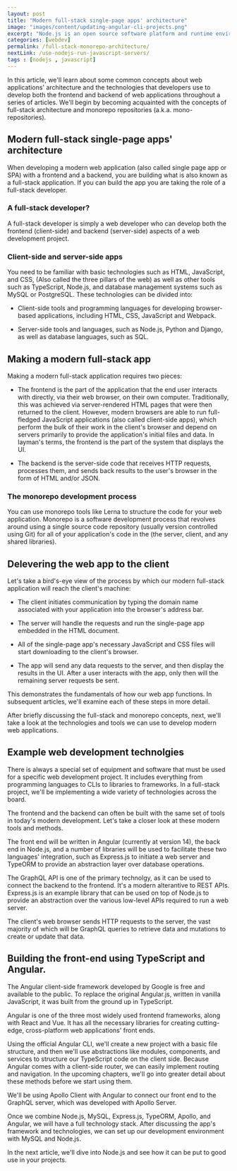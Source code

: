 ```yaml
---
layout: post
title: "Modern full-stack single-page apps' architecture"
image: "images/content/updating-angular-cli-projects.png"
excerpt: "Node.js is an open source software platform and runtime environment that makes use of an event-driven, non-blocking input/output (I/O) architecture to enable users to run JavaScript on your server. In 2009, Ryan Dahl developed Node.js on based on Google Chrome's JavaScript Engine (V8 Engine)." 
categories: [webdev]
permalink: /full-stack-monorepo-architecture/
nextLink: /use-nodejs-run-javascript-servers/
tags : [nodejs , javascript] 
---
```


In this article, we'll learn about some common concepts about web applications' architecture and the technologies that developers use to develop both the frontend and backend of web applications throughout a series of articles. We'll begin by becoming acquainted with the concepts of full-stack architecture and monorepo repositories (a.k.a. mono-repositories).

## Modern full-stack single-page apps' architecture

When developing a modern web application (also called single page app or SPA) with a frontend and a backend, you are building what is also known as a full-stack application. If you can build the app you are taking the role of a full-stack developer.

### A full-stack developer?

A full-stack developer is simply a web developer who can develop both the frontend (client-side) and backend (server-side) aspects of a web development project.

### Client-side and server-side apps

You need to be familiar with basic technologies such as HTML, JavaScript, and CSS, (Also called the three pillars of the web) as well as other tools such as TypeScript, Node.js, and database management systems such as MySQL or PostgreSQL. These technologies can be divided into: 

- Client-side tools and programming languages for developing browser-based applications, including HTML, CSS, JavaScript and Webpack. 

- Server-side tools and languages, such as Node.js, Python and Django, as well as database languages, such as SQL. 

## Making a modern full-stack app

Making a modern full-stack application requires two pieces:

- The frontend is the part of the application that the end user interacts with directly, via their web browser, on their own computer. Traditionally, this was achieved via server-rendered HTML pages that were then returned to the client. However, modern browsers are able to run full-fledged JavaScript applications (also called client-side apps), which perform the bulk of their work in the client's browser and depend on servers primarily to provide the application's initial files and data. In layman's terms, the frontend is the part of the system that displays the UI.

- The backend is the server-side code that receives HTTP requests, processes them, and sends back results to the user's browser in the form of HTML and/or JSON.

### The monorepo development process

You can use monorepo tools like Lerna to structure the code for your web application. Monorepo is a software development process that revolves around using a single source code repository (usually version controlled using Git) for all of your application's code in the  (the server, client, and any shared libraries).

## Delevering the web app to the client

Let's take a bird's-eye view of the process by which our modern full-stack application will reach the client's machine:

- The client initiates communication by typing the domain name associated with your application into the browser's address bar.

- The server will handle the requests and run the single-page app embedded in the HTML document.

- All of the single-page app's necessary JavaScript and CSS files will start downloading to the client's browser.

- The app will send any data requests to the server, and then display the results in the UI.
After a user interacts with the app, only then will the remaining server requests be sent.

This demonstrates the fundamentals of how our web app functions. In subsequent articles, we'll examine each of these steps in more detail.

After briefly discussing the full-stack and monorepo concepts, next, we'll take a look at the technologies and tools we can use to develop modern web applications.

## Example web development technolgies

There is always a special set of equipment and software that must be used for a specific web development project. It includes everything from programming languages to CLIs to libraries to frameworks. In a full-stack project, we'll be implementing a wide variety of technologies across the board. 

The frontend and the backend can often be built with the same set of tools in today's modern development. Let's take a closer look at these modern tools and methods. 

The front end will be written in Angular (currently at version 14), the back end in Node.js, and a number of libraries will be used to facilitate these two languages' integration, such as Express.js to initiate a web server and TypeORM to provide an abstraction layer over database operations. 

The GraphQL API is one of the primary technolgy, as it can be used to connect the backend to the frontend. It's a modern alterantive to REST APIs. Express.js is an example library that can be used on top of Node.js to provide an abstraction over the various low-level APIs required to run a web server. 

The client's web browser sends HTTP requests to the server, the vast majority of which will be GraphQL queries to retrieve data and mutations to create or update that data. 

## Building the front-end using TypeScript and Angular.

The Angular client-side framework developed by Google is free and available to the public. To replace the original Angular.js, written in vanilla JavaScript, it was built from the ground up in TypeScript. 

Angular is one of the three most widely used frontend frameworks, along with React and Vue. It has all the necessary libraries for creating cutting-edge, cross-platform web applications' front ends.

Using the official Angular CLI, we'll create a new project with a basic file structure, and then we'll use abstractions like modules, components, and services to structure our TypeScript code on the client side.
Because Angular comes with a client-side router, we can easily implement routing and navigation. In the upcoming chapters, we'll go into greater detail about these methods before we start using them.

We'll be using Apollo Client with Angular to connect our front end to the GraphQL server, which was developed with Apollo Server.

Once we combine Node.js, MySQL, Express.js, TypeORM, Apollo, and Angular, we will have a full technology stack.
After discussing the app's framework and technologies, we can set up our development environment with MySQL and Node.js.

In the next article, we'll dive into Node.js and see how it can be put to good use in your projects. 